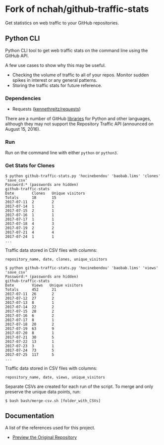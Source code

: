 # Fork of nchah/github-traffic-stats

Get statistics on web traffic to your GitHub repositories.

## Python CLI

Python CLI tool to get web traffic stats on the command line using the GitHub API.

A few use cases to show why this may be useful.

- Checking the volume of traffic to all of your repos. Monitor sudden spikes in interest or any general patterns.
- Storing the traffic stats for future reference.

### Dependencies

- Requests ([kennethreitz/requests](https://github.com/kennethreitz/requests))

There are a number of GitHub [libraries](https://developer.github.com/libraries/) for Python and other languages, although they may not support the Repository Traffic API (announced on August 15, 2016).

### Run

Run on the command line with either `python` or `python3`.

### Get Stats for Clones

```
$ python github-traffic-stats.py 'hocinebendou' 'baobab.lims' 'clones' 'save_csv'
Password:* (passwords are hidden)
github-traffic-stats
Date        Clones   Unique visitors
Totals      18       15
2017-07-11  2        2
2017-07-14  1        1
2017-07-15  2        1
2017-07-16  1        1
2017-07-17  1        1
2017-07-18  4        3
2017-07-19  2        2
2017-07-21  4        4
2017-07-24  1        1
...

```

Traffic data stored in CSV files with columns:
```
repository_name, date, clones, unique_visitors
```

```
$ python github-traffic-stats.py 'hocinebendou' 'baobab.lims' 'views' 'save_csv'
Password:* (passwords are hidden)
github-traffic-stats
Date        Views   Unique visitors
Totals      452      21
2017-07-11  26       2
2017-07-12  27       2
2017-07-13  8        1
2017-07-14  22       2
2017-07-15  28       2
2017-07-16  6        2
2017-07-17  8        1
2017-07-18  20       2
2017-07-19  63       9
2017-07-20  8        1
2017-07-21  30       5
2017-07-22  13       1
2017-07-23  3        1
2017-07-24  73       5
2017-07-25  117      5
...

```

Traffic data stored in CSV files with columns:
```
repository_name, date, views, unique_visitors
```

Separate CSVs are created for each run of the script.
To merge and only preserve the unique data points, run:

```
$ bash bash/merge-csv.sh [folder_with_CSVs]
```


## Documentation

A list of the references used for this project.

- [Preview the Original Repository](https://github.com/nchah/github-traffic-stats.git)

